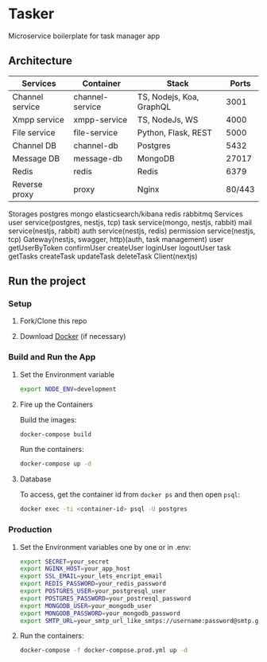 # Tasker

Microservice boilerplate for task manager app

## Architecture

| Services        | Container       | Stack                    | Ports  |
| --------------- | ----------------| ------------------------ | ------ |
| Channel service | channel-service | TS, Nodejs, Koa, GraphQL | 3001   |
| Xmpp service    | xmpp-service    | TS, NodeJs, WS           | 4000   |
| File service    | file-service    | Python, Flask, REST      | 5000   |
| Channel DB      | channel-db      | Postgres                 | 5432   |
| Message DB      | message-db      | MongoDB                  | 27017  |
| Redis           | redis           | Redis                    | 6379   |
| Reverse proxy   | proxy           | Nginx                    | 80/443 |


 Storages
        postgres
        mongo
        elasticsearch/kibana
        redis
        rabbitmq
    Services
        user service(postgres, nestjs, tcp)
        task service(mongo, nestjs, rabbit)
        mail service(nestjs, rabbit)
        auth service(nestjs, redis)
        permission service(nestjs, tcp)
    Gateway(nestjs, swagger, http)(auth, task management)
        user
            getUserByToken
            confirmUser
            createUser
            loginUser
            logoutUser
        task
            getTasks
            createTask
            updateTask
            deleteTask
    Client(nextjs)

    
## Run the project

### Setup

1. Fork/Clone this repo

1. Download [Docker](https://docs.docker.com/docker-for-mac/install/) (if necessary)

### Build and Run the App

1. Set the Environment variable

   ```sh
   export NODE_ENV=development
   ```

1. Fire up the Containers

   Build the images:

   ```sh
   docker-compose build
   ```

   Run the containers:

   ```sh
   docker-compose up -d
   ```

1. Database

   To access, get the container id from `docker ps` and then open `psql`:

   ```sh
   docker exec -ti <container-id> psql -U postgres
   ```

### Production

1. Set the Environment variables one by one or in .env:

   ```sh
   export SECRET=your_secret
   export NGINX_HOST=your_app_host
   export SSL_EMAIL=your_lets_encript_email
   export REDIS_PASSWORD=your_redis_password
   export POSTGRES_USER=your_postgresql_user
   export POSTGRES_PASSWORD=your_postresql_password
   export MONGODB_USER=your_mongodb_user
   export MONGODB_PASSWORD=your_mongodb_password
   export SMTP_URL=your_smtp_url_like_smtps://username:password@smtp.gmail.com:465/
   ```

1. Run the containers:

   ```sh
   docker-compose -f docker-compose.prod.yml up -d
   ```

